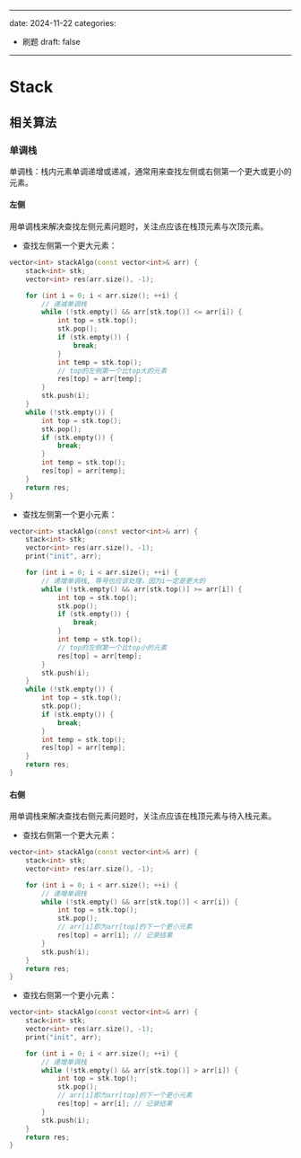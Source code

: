 
---
date: 2024-11-22
categories:
  - 刷题
draft: false
---
# Stack

<!-- more -->

## 相关算法
### 单调栈
单调栈：栈内元素单调递增或递减，通常用来查找左侧或右侧第一个更大或更小的元素。
#### 左侧
用单调栈来解决查找左侧元素问题时，关注点应该在栈顶元素与次顶元素。
- 查找左侧第一个更大元素：
```cpp
vector<int> stackAlgo(const vector<int>& arr) {
	stack<int> stk;
	vector<int> res(arr.size(), -1);

	for (int i = 0; i < arr.size(); ++i) {
		// 递减单调栈
		while (!stk.empty() && arr[stk.top()] <= arr[i]) {
			int top = stk.top();
			stk.pop();
			if (stk.empty()) {
				break;
			}
			int temp = stk.top();
			// top的左侧第一个比top大的元素
			res[top] = arr[temp];
		}
		stk.push(i);
	}
	while (!stk.empty()) {
		int top = stk.top();
		stk.pop();
		if (stk.empty()) {
			break;
		}
		int temp = stk.top();
		res[top] = arr[temp];
	}
	return res;
}
```
- 查找左侧第一个更小元素：
```cpp
vector<int> stackAlgo(const vector<int>& arr) {
	stack<int> stk;
	vector<int> res(arr.size(), -1);
	print("init", arr);

	for (int i = 0; i < arr.size(); ++i) {
		// 递增单调栈, 等号也应该处理，因为i一定是更大的
		while (!stk.empty() && arr[stk.top()] >= arr[i]) {
			int top = stk.top();
			stk.pop();
			if (stk.empty()) {
				break;
			}
			int temp = stk.top();
			// top的左侧第一个比top小的元素
			res[top] = arr[temp];
		}
		stk.push(i);
	}
	while (!stk.empty()) {
		int top = stk.top();
		stk.pop();
		if (stk.empty()) {
			break;
		}
		int temp = stk.top();
		res[top] = arr[temp];
	}
	return res;
}
```
#### 右侧
用单调栈来解决查找右侧元素问题时，关注点应该在栈顶元素与待入栈元素。
- 查找右侧第一个更大元素：
```cpp
vector<int> stackAlgo(const vector<int>& arr) {
	stack<int> stk;
	vector<int> res(arr.size(), -1);

	for (int i = 0; i < arr.size(); ++i) {
		// 递增单调栈
		while (!stk.empty() && arr[stk.top()] < arr[i]) {
			int top = stk.top();
			stk.pop();
			// arr[i]即为arr[top]的下一个更小元素
			res[top] = arr[i]; // 记录结果
		}
		stk.push(i);
	}
	return res;
}
```

- 查找右侧第一个更小元素：
```cpp
vector<int> stackAlgo(const vector<int>& arr) {
	stack<int> stk;
	vector<int> res(arr.size(), -1);
	print("init", arr);

	for (int i = 0; i < arr.size(); ++i) {
		// 递增单调栈
		while (!stk.empty() && arr[stk.top()] > arr[i]) {
			int top = stk.top();
			stk.pop();
			// arr[i]即为arr[top]的下一个更小元素
			res[top] = arr[i]; // 记录结果
		}
		stk.push(i);
	}
	return res;
}
```